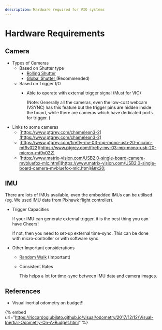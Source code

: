 ```yaml
---
description: Hardware required for VIO systems
---
```


# Hardware Requirements

## Camera

* Types of Cameras
  * Based on Shutter type
    * [Rolling Shutter](https://en.wikipedia.org/wiki/Rolling\_shutter)
    * [Global Shutter ](https://www.red.com/red-101/global-rolling-shutter)(Recommended)
  * Based on Trigger I/O
    *   Able to operate with external trigger signal (Must for VIO)&#x20;

        (Note: Generally all the cameras, even the low-cost webcam (VSYNC) has this feature but the trigger pins are hidden inside the board, while there are cameras which have dedicated ports for trigger. )
* Links to some cameras
  * [https://www.ptgrey.com/chameleon3-2](https://www.ptgrey.com/chameleon3-2)
  * [https://www.ptgrey.com/firefly-mv-03-mp-mono-usb-20-micron-mt9v022](https://www.ptgrey.com/firefly-mv-03-mp-mono-usb-20-micron-mt9v022)
  * [https://www.matrix-vision.com/USB2.0-single-board-camera-mvbluefox-mlc.html](https://www.matrix-vision.com/USB2.0-single-board-camera-mvbluefox-mlc.html)&#x20;

## IMU

There are lots of IMUs available, even the embedded IMUs can be utilised (eg. We used IMU data from Pixhawk flight controller). &#x20;

*   Trigger Capacities

    If your IMU can generate external trigger, it is the best thing you can have Cheers!&#x20;

    If not, then you need to set-up external time-sync. This can be done with micro-controller or with software sync.
* Other Important considerations
  * [Random Walk](https://github.com/ethz-asl/kalibr/wiki/IMU-Noise-Model) (Important)&#x20;
  *   Consistent Rates&#x20;

      This helps a lot for time-sync between IMU data and camera images.&#x20;

## References

* Visual inertial odometry on budget!!

{% embed url="https://riccardogiubilato.github.io/visual/odometry/2017/12/12/Visual-Inertial-Odometry-On-A-Budget.html" %}




